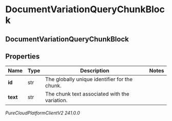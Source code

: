 # DocumentVariationQueryChunkBlock

## DocumentVariationQueryChunkBlock

## Properties

|Name | Type | Description | Notes|
|------------ | ------------- | ------------- | -------------|
| **id** | str | The globally unique identifier for the chunk. | |
| **text** | str | The chunk text associated with the variation. | |



_PureCloudPlatformClientV2 241.0.0_
